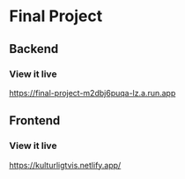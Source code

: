 # Final Project


## Backend

### View it live
https://final-project-m2dbj6puqa-lz.a.run.app

## Frontend

### View it live
https://kulturligtvis.netlify.app/


